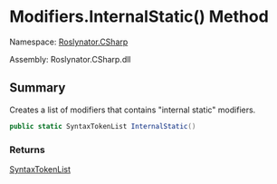# Modifiers\.InternalStatic\(\) Method

Namespace: [Roslynator.CSharp](../../README.md)

Assembly: Roslynator\.CSharp\.dll

## Summary

Creates a list of modifiers that contains "internal static" modifiers\.

```csharp
public static SyntaxTokenList InternalStatic()
```

### Returns

[SyntaxTokenList](https://docs.microsoft.com/en-us/dotnet/api/microsoft.codeanalysis.syntaxtokenlist)


